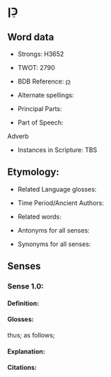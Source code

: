 # כֵּן

<!-- Status: S2="NeedsEdits" -->
<!-- Lexica used for edits:   -->

## Word data

* Strongs: H3652

* TWOT: 2790

* BDB Reference: [כֵּן](rc://en/bdb/dict/xk.ad.ac)

* Alternate spellings:

* Principal Parts:

* Part of Speech:

Adverb

* Instances in Scripture: TBS

## Etymology:

* Related Language glosses:

* Time Period/Ancient Authors:

* Related words:

* Antonyms for all senses:

* Synonyms for all senses:

## Senses

### Sense 1.0:

#### Definition:

#### Glosses:

thus; as follows; 

#### Explanation:

#### Citations:



